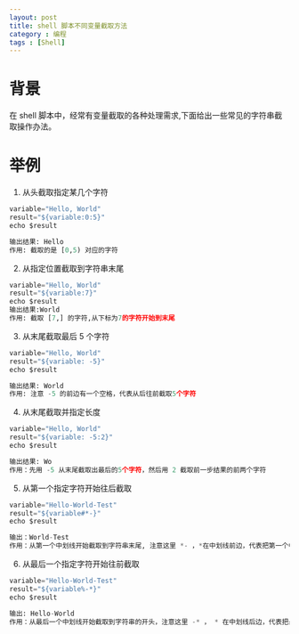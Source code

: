 ```yaml
---
layout: post
title: shell 脚本不同变量截取方法
category : 编程
tags : [Shell]
---
```


# 背景
在 shell 脚本中，经常有变量截取的各种处理需求,下面给出一些常见的字符串截取操作办法。

# 举例
1. 从头截取指定某几个字符
```python
variable="Hello, World"
result="${variable:0:5}"
echo $result

输出结果: Hello
作用: 截取的是 [0,5) 对应的字符
```

2. 从指定位置截取到字符串末尾
```python
variable="Hello, World"
result="${variable:7}"
echo $result
输出结果:World
作用: 截取 [7,] 的字符,从下标为7的字符开始到末尾
```

3. 从末尾截取最后 5 个字符
```python
variable="Hello, World"
result="${variable: -5}"
echo $result

输出结果: World
作用: 注意 -5 的前边有一个空格，代表从后往前截取5个字符
```

4. 从末尾截取并指定长度
```python
variable="Hello, World"
result="${variable: -5:2}"
echo $result

输出结果: Wo 
作用：先用 -5 从末尾截取出最后的5个字符，然后用 2 截取前一步结果的前两个字符
```

5. 从第一个指定字符开始往后截取
```python
variable="Hello-World-Test"
result="${variable#*-}"
echo $result

输出：World-Test
作用：从第一个中划线开始截取到字符串末尾, 注意这里 *- ，*在中划线前边，代表把第一个中划线之前的内容全部删掉
```

6. 从最后一个指定字符开始往前截取
```python
variable="Hello-World-Test"
result="${variable%-*}"
echo $result

输出: Hello-World
作用：从最后一个中划线开始截取到字符串的开头，注意这里 -* ， * 在中划线后边，代表把最后一个中划线往后的内容全部删除
```